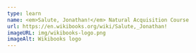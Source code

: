 ```yaml
---
type: learn
name: <em>Salute, Jonathan!</em> Natural Acquisition Course
url: https://en.wikibooks.org/wiki/Salute,_Jonathan!
imageURL: img/wikibooks-logo.png
imageAlt: Wikibooks logo
---
```

